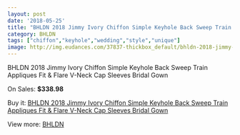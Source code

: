 ```yaml
---
layout: post
date: '2018-05-25'
title: "BHLDN 2018 Jimmy Ivory Chiffon Simple Keyhole Back Sweep Train Appliques Fit & Flare V-Neck Cap Sleeves Bridal Gown"
category: BHLDN
tags: ["chiffon","keyhole","wedding","style","unique"]
image: http://img.eudances.com/37837-thickbox_default/bhldn-2018-jimmy-ivory-chiffon-simple-keyhole-back-sweep-train-appliques-fit-flare-v-neck-cap-sleeves-bridal-gown.jpg
---
```

BHLDN 2018 Jimmy Ivory Chiffon Simple Keyhole Back Sweep Train Appliques Fit & Flare V-Neck Cap Sleeves Bridal Gown

On Sales: **$338.98**
<a href="https://www.eudances.com/en/bhldn/11186-bhldn-2018-jimmy-ivory-chiffon-simple-keyhole-back-sweep-train-appliques-fit-flare-v-neck-cap-sleeves-bridal-gown.html"><amp-img layout="responsive" width="600" height="600" src="//img.eudances.com/37837-thickbox_default/bhldn-2018-jimmy-ivory-chiffon-simple-keyhole-back-sweep-train-appliques-fit-flare-v-neck-cap-sleeves-bridal-gown.jpg" alt="BHLDN 2018 Jimmy Ivory Chiffon Simple Keyhole Back Sweep Train Appliques Fit & Flare V-Neck Cap Sleeves Bridal Gown 0" /></a>
<a href="https://www.eudances.com/en/bhldn/11186-bhldn-2018-jimmy-ivory-chiffon-simple-keyhole-back-sweep-train-appliques-fit-flare-v-neck-cap-sleeves-bridal-gown.html"><amp-img layout="responsive" width="600" height="600" src="//img.eudances.com/37844-thickbox_default/bhldn-2018-jimmy-ivory-chiffon-simple-keyhole-back-sweep-train-appliques-fit-flare-v-neck-cap-sleeves-bridal-gown.jpg" alt="BHLDN 2018 Jimmy Ivory Chiffon Simple Keyhole Back Sweep Train Appliques Fit & Flare V-Neck Cap Sleeves Bridal Gown 1" /></a>
<a href="https://www.eudances.com/en/bhldn/11186-bhldn-2018-jimmy-ivory-chiffon-simple-keyhole-back-sweep-train-appliques-fit-flare-v-neck-cap-sleeves-bridal-gown.html"><amp-img layout="responsive" width="600" height="600" src="//img.eudances.com/37843-thickbox_default/bhldn-2018-jimmy-ivory-chiffon-simple-keyhole-back-sweep-train-appliques-fit-flare-v-neck-cap-sleeves-bridal-gown.jpg" alt="BHLDN 2018 Jimmy Ivory Chiffon Simple Keyhole Back Sweep Train Appliques Fit & Flare V-Neck Cap Sleeves Bridal Gown 2" /></a>
<a href="https://www.eudances.com/en/bhldn/11186-bhldn-2018-jimmy-ivory-chiffon-simple-keyhole-back-sweep-train-appliques-fit-flare-v-neck-cap-sleeves-bridal-gown.html"><amp-img layout="responsive" width="600" height="600" src="//img.eudances.com/37842-thickbox_default/bhldn-2018-jimmy-ivory-chiffon-simple-keyhole-back-sweep-train-appliques-fit-flare-v-neck-cap-sleeves-bridal-gown.jpg" alt="BHLDN 2018 Jimmy Ivory Chiffon Simple Keyhole Back Sweep Train Appliques Fit & Flare V-Neck Cap Sleeves Bridal Gown 3" /></a>
<a href="https://www.eudances.com/en/bhldn/11186-bhldn-2018-jimmy-ivory-chiffon-simple-keyhole-back-sweep-train-appliques-fit-flare-v-neck-cap-sleeves-bridal-gown.html"><amp-img layout="responsive" width="600" height="600" src="//img.eudances.com/37841-thickbox_default/bhldn-2018-jimmy-ivory-chiffon-simple-keyhole-back-sweep-train-appliques-fit-flare-v-neck-cap-sleeves-bridal-gown.jpg" alt="BHLDN 2018 Jimmy Ivory Chiffon Simple Keyhole Back Sweep Train Appliques Fit & Flare V-Neck Cap Sleeves Bridal Gown 4" /></a>
<a href="https://www.eudances.com/en/bhldn/11186-bhldn-2018-jimmy-ivory-chiffon-simple-keyhole-back-sweep-train-appliques-fit-flare-v-neck-cap-sleeves-bridal-gown.html"><amp-img layout="responsive" width="600" height="600" src="//img.eudances.com/37840-thickbox_default/bhldn-2018-jimmy-ivory-chiffon-simple-keyhole-back-sweep-train-appliques-fit-flare-v-neck-cap-sleeves-bridal-gown.jpg" alt="BHLDN 2018 Jimmy Ivory Chiffon Simple Keyhole Back Sweep Train Appliques Fit & Flare V-Neck Cap Sleeves Bridal Gown 5" /></a>
<a href="https://www.eudances.com/en/bhldn/11186-bhldn-2018-jimmy-ivory-chiffon-simple-keyhole-back-sweep-train-appliques-fit-flare-v-neck-cap-sleeves-bridal-gown.html"><amp-img layout="responsive" width="600" height="600" src="//img.eudances.com/37839-thickbox_default/bhldn-2018-jimmy-ivory-chiffon-simple-keyhole-back-sweep-train-appliques-fit-flare-v-neck-cap-sleeves-bridal-gown.jpg" alt="BHLDN 2018 Jimmy Ivory Chiffon Simple Keyhole Back Sweep Train Appliques Fit & Flare V-Neck Cap Sleeves Bridal Gown 6" /></a>
<a href="https://www.eudances.com/en/bhldn/11186-bhldn-2018-jimmy-ivory-chiffon-simple-keyhole-back-sweep-train-appliques-fit-flare-v-neck-cap-sleeves-bridal-gown.html"><amp-img layout="responsive" width="600" height="600" src="//img.eudances.com/37838-thickbox_default/bhldn-2018-jimmy-ivory-chiffon-simple-keyhole-back-sweep-train-appliques-fit-flare-v-neck-cap-sleeves-bridal-gown.jpg" alt="BHLDN 2018 Jimmy Ivory Chiffon Simple Keyhole Back Sweep Train Appliques Fit & Flare V-Neck Cap Sleeves Bridal Gown 7" /></a>

Buy it: [BHLDN 2018 Jimmy Ivory Chiffon Simple Keyhole Back Sweep Train Appliques Fit & Flare V-Neck Cap Sleeves Bridal Gown](https://www.eudances.com/en/bhldn/11186-bhldn-2018-jimmy-ivory-chiffon-simple-keyhole-back-sweep-train-appliques-fit-flare-v-neck-cap-sleeves-bridal-gown.html "BHLDN 2018 Jimmy Ivory Chiffon Simple Keyhole Back Sweep Train Appliques Fit & Flare V-Neck Cap Sleeves Bridal Gown")

View more: [BHLDN](https://www.eudances.com/en/124-bhldn "BHLDN")